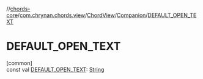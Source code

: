 //[chords-core](../../../../index.md)/[com.chrynan.chords.view](../../index.md)/[ChordView](../index.md)/[Companion](index.md)/[DEFAULT_OPEN_TEXT](-d-e-f-a-u-l-t_-o-p-e-n_-t-e-x-t.md)

# DEFAULT_OPEN_TEXT

[common]\
const val [DEFAULT_OPEN_TEXT](-d-e-f-a-u-l-t_-o-p-e-n_-t-e-x-t.md): [String](https://kotlinlang.org/api/latest/jvm/stdlib/kotlin/-string/index.html)
